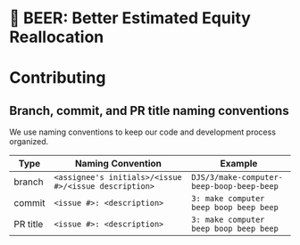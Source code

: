 # 🍺 BEER: Better Estimated Equity Reallocation


# Contributing

## Branch, commit, and PR title naming conventions

We use naming conventions to keep our code and development process organized.

|Type       |Naming Convention                                    |Example                                  |
|-----------|-----------------------------------------------------|-----------------------------------------|
|branch     |`<assignee's initials>/<issue #>/<issue description>`|`DJS/3/make-computer-beep-boop-beep-beep`|
|commit     |`<issue #>: <description>`                           |`3: make computer beep boop beep beep`   |
|PR title   |`<issue #>: <description>`                           |`3: make computer beep boop beep beep`   |

